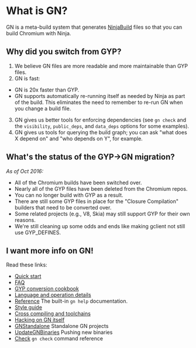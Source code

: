 # What is GN?

GN is a meta-build system that generates
[NinjaBuild](https://chromium.googlesource.com/chromium/src/+/master/docs/ninja_build.md)
files so that you can build Chromium with Ninja.

## Why did you switch from GYP?

1. We believe GN files are more readable and more maintainable than GYP files.
2. GN is fast:
  * GN is 20x faster than GYP.
  * GN supports automatically re-running itself as needed by Ninja
    as part of the build. This eliminates the need to remember to
    re-run GN when you change a build file.
3. GN gives us better tools for enforcing dependencies (see
   `gn check` and the `visibility`, `public_deps`, and `data_deps`
   options for some examples).
4. GN gives us tools for querying the build graph; you can ask
   "what does X depend on" and "who depends on Y", for example.

## What's the status of the GYP->GN migration?

_As of Oct 2016:_

  * All of the Chromium builds have been switched over.
  * Nearly all of the GYP files have been deleted from the Chromium repos.
  * You can no longer build with GYP as a result.
  * There are still some GYP files in place for the "Closure Compilation"
    builders that need to be converted over.
  * Some related projects (e.g., V8, Skia) may still support GYP for their
    own reasons.
  * We're still cleaning up some odds and ends like making gclient not
    still use GYP_DEFINES.

## I want more info on GN!

Read these links:

  * [Quick start](https://chromium.googlesource.com/chromium/src/+/master/tools/gn/docs/quick_start.md)
  * [FAQ](https://chromium.googlesource.com/chromium/src/+/master/tools/gn/docs/faq.md)
  * [GYP conversion cookbook](https://chromium.googlesource.com/chromium/src/+/master/tools/gn/docs/cookbook.md)
  * [Language and operation details](https://chromium.googlesource.com/chromium/src/+/master/tools/gn/docs/language.md)
  * [Reference](https://chromium.googlesource.com/chromium/src/+/master/tools/gn/docs/reference.md) The built-in `gn help` documentation.
  * [Style guide](https://chromium.googlesource.com/chromium/src/+/master/tools/gn/docs/style_guide.md)
  * [Cross compiling and toolchains](https://chromium.googlesource.com/chromium/src/+/master/tools/gn/docs/cross_compiles.md)
  * [Hacking on GN itself](https://chromium.googlesource.com/chromium/src/+/master/tools/gn/docs/hacking.md)
  * [GNStandalone](https://chromium.googlesource.com/chromium/src/+/master/tools/gn/docs/standalone.md) Standalone GN projects
  * [UpdateGNBinaries](https://chromium.googlesource.com/chromium/src/+/master/tools/gn/docs/update_binaries.md) Pushing new binaries
  * [Check](https://chromium.googlesource.com/chromium/src/+/master/tools/gn/docs/check.md) `gn check` command reference
